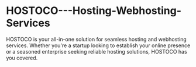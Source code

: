 # HOSTOCO---Hosting-Webhosting-Services
HOSTOCO is your all-in-one solution for seamless hosting and webhosting services. Whether you're a startup looking to establish your online presence or a seasoned enterprise seeking reliable hosting solutions, HOSTOCO has you covered.
